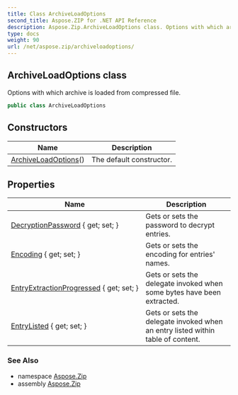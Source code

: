 ```yaml
---
title: Class ArchiveLoadOptions
second_title: Aspose.ZIP for .NET API Reference
description: Aspose.Zip.ArchiveLoadOptions class. Options with which archive is loaded from compressed file
type: docs
weight: 90
url: /net/aspose.zip/archiveloadoptions/
---
```

## ArchiveLoadOptions class

Options with which archive is loaded from compressed file.

```csharp
public class ArchiveLoadOptions
```

## Constructors

| Name | Description |
| --- | --- |
| [ArchiveLoadOptions](archiveloadoptions/)() | The default constructor. |

## Properties

| Name | Description |
| --- | --- |
| [DecryptionPassword](../../aspose.zip/archiveloadoptions/decryptionpassword/) { get; set; } | Gets or sets the password to decrypt entries. |
| [Encoding](../../aspose.zip/archiveloadoptions/encoding/) { get; set; } | Gets or sets the encoding for entries' names. |
| [EntryExtractionProgressed](../../aspose.zip/archiveloadoptions/entryextractionprogressed/) { get; set; } | Gets or sets the delegate invoked when some bytes have been extracted. |
| [EntryListed](../../aspose.zip/archiveloadoptions/entrylisted/) { get; set; } | Gets or sets the delegate invoked when an entry listed within table of content. |

### See Also

* namespace [Aspose.Zip](../../aspose.zip/)
* assembly [Aspose.Zip](../../)



